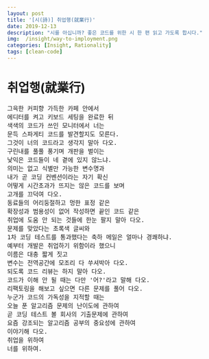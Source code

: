 ```yaml
---
layout: post
title: '[시(詩)] 취업행(就業行)'
date: 2019-12-13
description: "시를 아십니까? 좋은 코드를 위한 시 한 편 읽고 가도록 합시다."
img:  /insight/way-to-imployment.png
categories: [Insight, Rationality]
tags: [clean-code]
---
```


<div class="poem-block">
  <h1 class="poem-title">취업행(就業行)</h1>
  <pre>
그윽한 커피향 가득한 카페 안에서
에디터를 켜고 키보드 세팅을 완료한 뒤
색색의 코드가 쓰인 모니터에서 너는
문득 스파게티 코드를 발견할지도 모른다.
그것이 너의 코드라고 생각지 말아 다오.
구린내를 풀풀 풍기며 개판을 벌이는
낯익은 코드들이 네 곁에 있지 않느냐.
의미는 없고 식별만 가능한 변수명과
내가 곧 코딩 컨벤션이라는 자기 확신
어떻게 시간초과가 뜨지는 않은 코드를 보며
고개를 끄덕여 다오.
동료들의 어리둥절하고 멍한 표정 같은
확장성과 범용성이 없어 작성하면 끝인 코드 같은
취업에 도움 안 되는 것들에 한눈 팔지 말아 다오.
문제를 맞았다는 초록색 글씨와
1차 코딩 테스트를 통과했다는 축하 메일은 얼마나 경쾌하냐.
예부터 개발은 취업하기 위함이라 했으니
이름은 대충 짧게 짓고
변수는 전역공간에 모조리 다 쑤셔박아 다오.
되도록 코드 리뷰는 하지 말아 다오.
코드가 이해 안 될 때는 다만 '어?'라고 말해 다오.
리팩토링을 해보고 싶으면 다른 문제를 풀어 다오.
누군가 코드의 가독성을 지적할 때는
오늘 푼 알고리즘 문제의 난이도에 관하여
곧 코딩 테스트 볼 회사의 기출문제에 관하여
요즘 강조되는 알고리즘 공부의 중요성에 관하여
이야기해 다오.
취업을 위하여
너를 위하여.
  </pre>
</div>
